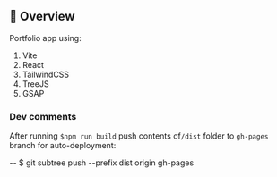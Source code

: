 ## :scroll: Overview

Portfolio app using:

1. Vite
2. React
3. TailwindCSS
4. TreeJS
5. GSAP

### Dev comments

After running `$npm run build` push contents of`/dist` folder to `gh-pages` branch for auto-deployment:

-- $ git subtree push --prefix dist origin gh-pages
